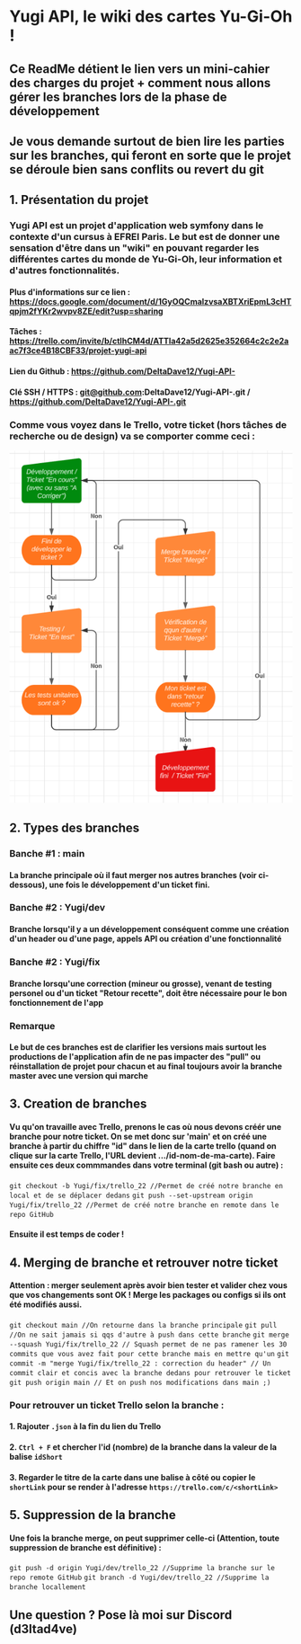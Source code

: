 # Yugi API, le wiki des cartes Yu-Gi-Oh !
## Ce ReadMe détient le lien vers un mini-cahier des charges du projet + comment nous allons gérer les branches lors de la phase de développement
## Je vous demande surtout de bien lire les parties sur les branches, qui feront en sorte que le projet se déroule bien sans conflits ou revert du git 

## **1. Présentation du projet**

### **Yugi API est un projet d'application web symfony dans le contexte d'un cursus à EFREI Paris. Le but est de donner une sensation d'être dans un "wiki" en pouvant regarder les différentes cartes du monde de Yu-Gi-Oh, leur information et d'autres fonctionnalités.**
#### Plus d'informations sur ce lien : https://docs.google.com/document/d/1GyOQCmalzvsaXBTXriEpmL3cHTqpjm2fYKr2wvpv8ZE/edit?usp=sharing
#### Tâches : https://trello.com/invite/b/ctlhCM4d/ATTIa42a5d2625e352664c2c2e2aac7f3ce4B18CBF33/projet-yugi-api
#### Lien du Github : https://github.com/DeltaDave12/Yugi-API-
#### Clé SSH / HTTPS : git@github.com:DeltaDave12/Yugi-API-.git / https://github.com/DeltaDave12/Yugi-API-.git

### Comme vous voyez dans le Trello, votre ticket (hors tâches de recherche ou de design) va se comporter comme ceci :
![Graphique du fonctionnement des tickets Trello](/autres/graph_1.PNG)

## **2. Types des branches**

###  Banche #1 : main 
#### La branche principale où il faut merger nos autres branches (voir ci-dessous), une fois le développement d'un ticket fini. 

###  Banche #2 : Yugi/dev
#### Branche lorsqu'il y a un développement conséquent comme une création d'un header ou d'une page, appels API ou création d'une fonctionnalité

###  Banche #2 : Yugi/fix
#### Branche lorsqu'une correction (mineur ou grosse), venant de testing personel ou d'un ticket "Retour recette", doit être nécessaire pour le bon fonctionnement de l'app

### Remarque
#### Le but de ces branches est de clarifier les versions mais surtout les productions de l'application afin de ne pas impacter des "pull" ou réinstallation de projet pour chacun et au final toujours avoir la branche **master** avec une version qui marche 

## **3. Creation de branches** 
#### Vu qu'on travaille avec Trello, prenons le cas où nous devons créér une branche pour notre ticket. On se met donc sur 'main' et on créé une branche à partir du chiffre "id" dans le lien de la carte trello (quand on clique sur la carte Trello, l'URL devient .../**id**-nom-de-ma-carte). Faire ensuite ces deux commmandes dans votre terminal (git bash ou autre) :
`git checkout -b Yugi/fix/trello_22 //Permet de créé notre branche en local et de se déplacer dedans`
`git push --set-upstream origin Yugi/fix/trello_22 //Permet de créé notre branche en remote dans le repo GitHub`
#### Ensuite il est temps de coder !

## **4. Merging de branche et retrouver notre ticket**
#### Attention : merger seulement après avoir bien tester et valider chez vous que vos changements sont OK ! Merge les packages ou configs si ils ont été modifiés aussi.
`git checkout main //On retourne dans la branche principale`
`git pull //On ne sait jamais si qqs d'autre à push dans cette branche`
`git merge --squash Yugi/fix/trello_22 // Squash permet de ne pas ramener les 30 commits que vous avez fait pour cette branche mais en mettre qu'un`
`git commit -m "merge Yugi/fix/trello_22 : correction du header" // Un commit clair et concis avec la branche dedans pour retrouver le ticket`
`git push origin main // Et on push nos modifications dans main ;)`

### Pour retrouver un ticket Trello selon la branche :
#### 1. Rajouter `.json` à la fin du lien du Trello
#### 2. `Ctrl + F` et chercher l'id (nombre) de la branche dans la valeur de la balise `idShort`
#### 3. Regarder le titre de la carte dans une balise à côté ou copier le `shortLink` pour se render à l'adresse `https://trello.com/c/<shortLink>`

## **5. Suppression de la branche**
#### Une fois la branche merge, on peut supprimer celle-ci (Attention, toute suppression de branche est définitive) :
`git push -d origin Yugi/dev/trello_22 //Supprime la branche sur le repo remote GitHub`
`git branch -d Yugi/dev/trello_22 //Supprime la branche locallement`

## Une question ? Pose là moi sur Discord (d3ltad4ve)
